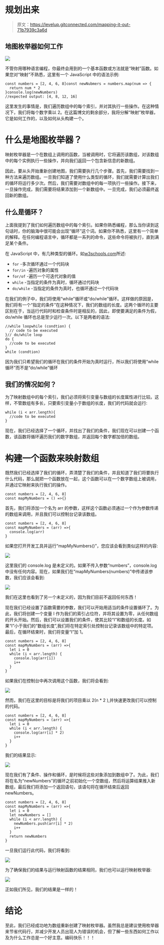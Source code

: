 # 规划出来

> 原文：<https://levelup.gitconnected.com/mapping-it-out-71b7939c3a6d>

## **地图枚举器如何工作**

![](img/3bc7c51e980ed39bccbef215a9717baf.png)

不管你用哪种语言编程，你最终会用到的一个基本函数或方法就是“映射”函数。如果您对“映射”不熟悉，这里有一个 JavaScript 中的语法示例:

```
const numbers = [2, 4, 6, 8]const newNubmers = numbers.map(num => {
  return num * 2
}console.log(newNumbers)
//expected output: [4, 8, 12, 16]
```

这里发生的事情是，我们遍历数组中的每个索引，并对其执行一些操作。在这种情况下，我们将每个数字乘以 2。在这篇博文的剩余部分，我将分解“映射”枚举器，它是如何工作的，以及如何从头构建一个。

# 什么是地图枚举器？

映射枚举器是一个在数组上调用的函数，当被调用时，它将遍历该数组，对该数组中的每个实例执行一些操作，并向我们返回一个包含新信息的新数组。

因此，要从头开始重新创建地图，我们需要执行几个步骤。首先，我们需要找到一种方法来遍历数组。一旦我们知道了使用什么类型的循环，我们就需要计算出我们的循环将运行多少次。然后，我们需要对数组中的每一项执行一些操作。接下来，一旦操作完成，我们需要将结果添加到一个新数组中。一旦完成，我们必须最终返回新的数组。

## 什么是循环？

上面我提到了我们如何遍历数组中的每个索引。如果你熟悉编程，那么当你读到这句话时，你的脑海中很可能会出现“循环”这个词。如果你不熟悉，这里有一个简单的解释。在任何编程语言中，循环都是一系列的命令，这些命令将被执行，直到满足某个条件。

在 JavaScript 中，有几种类型的循环。如[w3schools.com](https://www.w3schools.com/js/js_loop_for.asp)所述:

*   `for` -多次循环通过一个代码块
*   `for/in` -遍历对象的属性
*   `for/of` -遍历一个可迭代对象的值
*   `while` -当指定的条件为真时，循环通过代码块
*   `do/while` -当指定的条件为真时，也循环通过一个代码块

在我们的例子中，我们将使用“while”循环或“do/while”循环。这样做的原因是，我们将有一个“指定的条件”在这种情况下，我们的数组的长度。这两个循环的主要区别在于，当运行代码时和检查条件时是相反的，因此，即使要满足的条件为假，do/while 循环也总是至少运行一次。以下是两者的语法:

```
//while loopwhile (condtion) {
  // code to be executed
}// do/while loop
do {
  //code to be executed
}
while (condtion)
```

因为我们只希望我们的循环在我们的条件开始为真时运行，所以我们将使用“while 循环”而不是“do/while”循环

## 我们的情况如何？

为了映射数组中的每个索引，我们必须将索引变量与数组的长度属性进行比较。这样，不管数组有多长，只要索引变量小于数组的长度，我们的代码就会运行:

```
while (i < arr.length){
  //code to be executed
} 
```

现在，我们已经选择了一个循环，并找出了我们的条件，我们现在可以创建一个函数，该函数将循环遍历我们的数字数组，并返回每个数字都加倍的数组。

# 构建一个函数来映射数组

既然我们已经选择了我们的循环，弄清楚了我们的条件，并且知道了我们将要执行什么代码，那么就把一个函数放在一起，这个函数可以在一个数字数组上被调用，并通过它映射来执行我们的操作。

```
const numbers = [2, 4, 6, 8]
const mapMyNumbers = () =>{}
```

首先，我们将添加一个名为 arr 的参数，这样这个函数必须通过一个作为参数传递的数组来调用，并且我们可以控制台记录该数组。

```
const numbers = [2, 4, 6, 8]
const mapMyNumbers = (arr) =>{
  console.log(arr)
}
```

如果您打开开发工具并运行“mapMyNumbers()”，您应该会看到类似这样的内容:

![](img/1d33ac4c1315471b7cf8854b60aa4c12.png)

这里我们的 console.log 是未定义的。如果不传入参数“numbers”，console.log 中没有任何内容。现在，如果我们在“mapMyNumbers(numbers)”中传递该参数，我们应该会看到:

![](img/530b54b984e81f51719684e7bf016719.png)

我们在这里也看到了另一个未定义的，因为我们目前不返回任何东西！

现在我们已经设置了函数需要的参数，我们可以开始用适当的条件设置循环了。为此，我们将创建一个变量 I 作为我们的索引占位符，并将其设置为零，从任何数组的开头开始。然后，我们可以设置我们的条件，使其比较“I”和数组的长度。如果“I”小于我们的“数组长度”,我们将在特定索引处控制台记录该数组中的特定项。最后，在循环结束时，我们将变量“I”加 1。

```
const numbers = [2, 4, 6, 8]
const mapMyNumbers = (arr) =>{
  let i = 0
  while (i < arr.length) {
    console.log(arr[i])
    i++
  }
}
```

如果我们在控制台中再次调用这个函数，我们将会看到:

![](img/96d94b1616f50b256e87f026e10ec33b.png)

然而，我们在这里的目标是将我们的项目乘以 2(n * 2 ),并快速更改我们可以控制的代码。

```
const numbers = [2, 4, 6, 8]
const mapMyNumbers = (arr) =>{
  let i = 0
  while (i < arr.length) {
    console.log(arr[i] * 2)
    i++
  }
}
```

我们的结果显示:

![](img/1d9ba6c2167d4bc29d441c16284aa2b6.png)

现在我们有了条件、操作和循环，是时候将这些对象添加到数组中了。为此，我们将在名为“newNumbers”的循环之前初始化一个空数组，然后将运算结果推入新数组，最后我们将添加一个返回语句，该语句将在循环结束后返回 newNumbers。

```
const numbers = [2, 4, 6, 8]
const mapMyNumbers = (arr) =>{
  let i = 0
  let newNumbers = []
  while (i < arr.length) {
    newNumbers.push(arr[i] * 2)
    i++
  }
  return newNumbers
}
```

一旦我们运行此代码，我们将看到:

![](img/7ad3c9c780faef5d5d8d210204bf6c54.png)

为了确保我们的结果与运行映射函数的结果相同，我们也可以运行映射枚举器:

![](img/96c3cfc17505ef53468102cc0326e61f.png)

正如我们所见，我们的结果是一样的！

# 结论

至此，我们已经成功地为数组重新创建了映射枚举器。虽然我总是建议使用枚举器来节省代码行，并减少开发人员出现人为错误的机会，但了解一些东西如何工作以及为什么工作总是一个好主意。编码快乐！！！